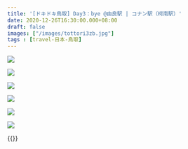 ```yaml
---
title: '[ドキドキ鳥取] Day3：bye @由良駅 | コナン駅（柯南駅）'
date: 2020-12-26T16:30:00.000+08:00
draft: false
images: ["/images/tottori3zb.jpg"]
tags : [travel-日本-鳥取]
---
```




![](/images/tottori3zb.jpg)

![](/images/tottori3zb1.jpg)

![](/images/tottori3zb2.jpg)

![](/images/tottori3zb3.jpg)

![](/images/tottori3zb4.jpg)

![](/images/tottori3zb5.jpg)

  


  
   
{{<tottori>}}  
